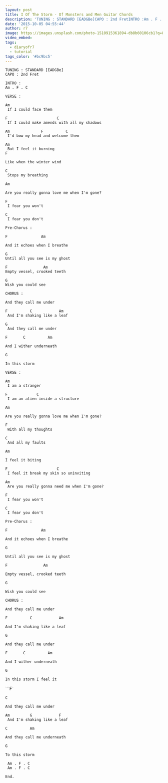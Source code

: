 ```yaml
---
layout: post
title: I Of The Storm - Of Monsters and Men Guitar Chords
description: 'TUNING : STANDARD [EADGBe]CAPO : 2nd FretINTRO :Am . F . CVERSE :Am&nbsp;If I could face themF&nbsp;&nbsp;&nbsp;&nbsp;&nbsp;&nbsp;&nbsp;&nbsp;&nbsp;&n...'
date: '2015-10-05 04:55:44'
author: r7
image: https://images.unsplash.com/photo-1510915361894-db8b60106cb1?q=80&w=2940&auto=format&fit=crop&ixlib=rb-4.1.0&ixid=M3wxMjA3fDB8MHxwaG90by1wYWdlfHx8fGVufDB8fHx8fA%3D%3D
video_embed:
tags:
  - diaryofr7
  - tutorial
tags_color: '#bc9bc5'
---
```

```
TUNING : STANDARD [EADGBe]
CAPO : 2nd Fret

INTRO :
Am . F . C

VERSE :

Am
 If I could face them
```

```
F                      C
 If I could make amends with all my shadows
```

```
Am              F          C
 I'd bow my head and welcome them
```

```
Am
 But I feel it burning
F
```

```
Like when the winter wind
```

```
C
 Stops my breathing
```

```
Am
```

```
Are you really gonna love me when I'm gone?
```

```
F
 I fear you won't
```

```
C
 I fear you don't
```

`Pre-Chorus :`

```
F               Am
```

`And it echoes when I breathe`

```
G
Until all you see is my ghost
```

```
F                Am
Empty vessel, crooked teeth
```

```
G
Wish you could see
```

```
CHORUS :
```

`And they call me under`

```
F          C            Am     
 And I'm shaking like a leaf
```

```
G
 And they call me under
```

`F       C          Am`

```
And I wither underneath
```

```
G
```

```
In this storm
```

```
VERSE :
```

```
Am
 I am a stranger
```

```
F             C
 I am an alien inside a structure
```

```
Am
```

```
Are you really gonna love me when I'm gone?
```

```
F
 With all my thoughts
```

```
C
 And all my faults
```

`Am`

```
I feel it biting
```

```
F                      C
 I feel it break my skin so uninviting
```

```
Am
 Are you really gonna need me when I'm gone?
```

```
F
 I fear you won't
```

```
C
 I fear you don't
```

`Pre-Chorus :`

```
F               Am
```

`And it echoes when I breathe`

```
G
```

`Until all you see is my ghost`

```
F                Am
```

`Empty vessel, crooked teeth`

```
G
```

`Wish you could see`

```
CHORUS :
```

`And they call me under`

```
F          C            Am
```

```
And I'm shaking like a leaf
```

```
G
```

```
And they call me under
```

`F       C          Am`

```
And I wither underneath
```

```
G
```

```
In this storm I feel it
```

```F` 
```
C
```

```
And they call me under
```

```
Am         G            F
 And I'm shaking like a leaf
```

```
C          Am
```

```
And they call me underneath
```

```
G
```

```
To this storm

 Am . F . C
 Am . F . C

End.
```
